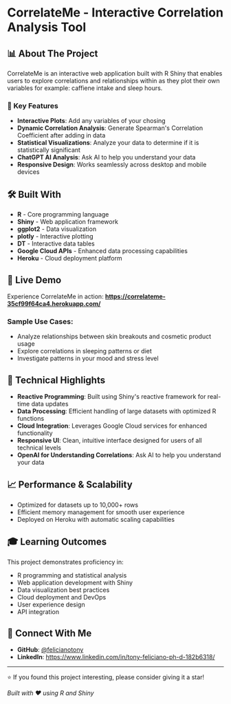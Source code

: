 # CorrelateMe - Interactive Correlation Analysis Tool

## 📊 About The Project

CorrelateMe is an interactive web application built with R Shiny that enables users to explore correlations and relationships within as they plot their own variables for example: caffiene intake and sleep hours.

### 🎯 Key Features

- **Interactive Plots**: Add any variables of your chosing
- **Dynamic Correlation Analysis**: Generate Spearman's Correlation Coefficient after adding in data
- **Statistical Visualizations**: Analyze your data to determine if it is statistically significant
- **ChatGPT AI Analysis**: Ask AI to help you understand your data
- **Responsive Design**: Works seamlessly across desktop and mobile devices

## 🛠️ Built With

- **R** - Core programming language
- **Shiny** - Web application framework
- **ggplot2** - Data visualization
- **plotly** - Interactive plotting
- **DT** - Interactive data tables
- **Google Cloud APIs** - Enhanced data processing capabilities
- **Heroku** - Cloud deployment platform

## 🚀 Live Demo

Experience CorrelateMe in action: **https://correlateme-35cf99f64ca4.herokuapp.com/**

### Sample Use Cases:
- Analyze relationships between skin breakouts and cosmetic product usage
- Explore correlations in sleeping patterns or diet
- Investigate patterns in your mood and stress level

## 🔧 Technical Highlights

- **Reactive Programming**: Built using Shiny's reactive framework for real-time data updates
- **Data Processing**: Efficient handling of large datasets with optimized R functions
- **Cloud Integration**: Leverages Google Cloud services for enhanced functionality
- **Responsive UI**: Clean, intuitive interface designed for users of all technical levels
- **OpenAI for Understanding Correlations**: Ask AI to help you understand your data


## 📈 Performance & Scalability

- Optimized for datasets up to 10,000+ rows
- Efficient memory management for smooth user experience
- Deployed on Heroku with automatic scaling capabilities

## 🎓 Learning Outcomes

This project demonstrates proficiency in:
- R programming and statistical analysis
- Web application development with Shiny
- Data visualization best practices
- Cloud deployment and DevOps
- User experience design
- API integration


## 🤝 Connect With Me

- **GitHub**: [@felicianotony](https://github.com/felicianotony)
- **LinkedIn**: https://www.linkedin.com/in/tony-feliciano-ph-d-182b6318/

---

⭐ If you found this project interesting, please consider giving it a star!

*Built with ❤️ using R and Shiny*
